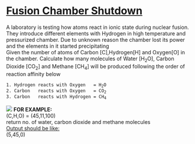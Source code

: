 # [Fusion Chamber Shutdown](https://www.codewars.com/kata/fusion-chamber-shutdown "https://www.codewars.com/kata/5fde1ea66ba4060008ea5bd9")

A laboratory is testing how atoms react in ionic state during nuclear fusion. They introduce different elements with Hydrogen in high temperature and pressurized chamber. Due to unknown reason the chamber lost its power and the elements in it started precipitating</br>
Given the number of atoms of Carbon [C],Hydrogen[H] and Oxygen[O] in the chamber. Calculate how many molecules of Water [H<sub>2</sub>O], Carbon Dioxide [CO<sub>2</sub>] and Methane [CH<sub>4</sub>] will be produced following the order of reaction affinity below</br>

<pre>
<code>1. Hydrogen reacts with Oxygen   = H<sub>2</sub>O
2. Carbon   reacts with Oxygen   = CO<sub>2</sub>
3. Carbon   reacts with Hydrogen = CH<sub>4</sub>
</code></pre>

<img src="https://i.imgur.com/wDYZ9zg.jpg"/>
<b>FOR EXAMPLE:</b><br/>
(C,H,O) = (45,11,100)<br/>
return no. of water, carbon dioxide and methane molecules<br/>
<u>Output should be like:</u><br/>
(5,45,0)<br/>